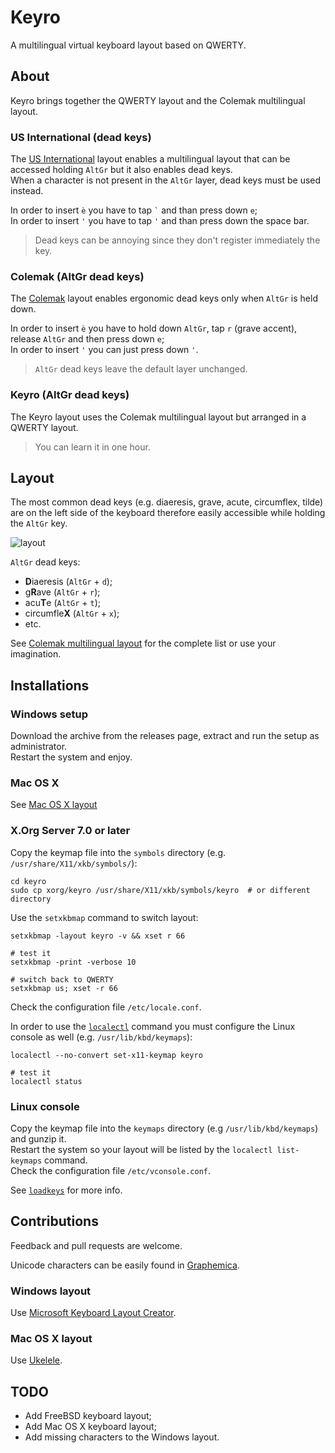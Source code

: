 # Keyro

A multilingual virtual keyboard layout based on QWERTY.

## About

Keyro brings together the QWERTY layout and the Colemak multilingual layout.

### US International (dead keys)

The [US International](https://en.wikipedia.org/wiki/QWERTY#US-International) layout enables a multilingual layout that can be accessed holding `AltGr` but it also enables dead keys.  
When a character is not present in the `AltGr` layer, dead keys must be used instead.

In order to insert `è` you have to tap `` ` `` and than press down `e`;  
In order to insert `'` you have to tap `'` and than press down the space bar.

> Dead keys can be annoying since they don't register immediately the key.

### Colemak (AltGr dead keys)

The [Colemak](https://en.wikipedia.org/wiki/Colemak) layout enables ergonomic dead keys only when `AltGr` is held down.

In order to insert `è` you have to hold down `AltGr`, tap `r` (grave accent), release `AltGr` and then press down `e`;  
In order to insert `'` you can just press down `'`.

> `AltGr` dead keys leave the default layer unchanged.

### Keyro (AltGr dead keys)

The Keyro layout uses the Colemak multilingual layout but arranged in a QWERTY layout.  

> You can learn it in one hour.

## Layout

The most common dead keys (e.g. diaeresis, grave, acute, circumflex, tilde) are on the left side of the keyboard therefore easily accessible while holding the `AltGr` key.

![layout](https://github.com/i5ar/keyro/blob/master/layout/keyboard-layout.jpg "Layout")

`AltGr` dead keys:

- **D**iaeresis (`AltGr` + `d`);
- g**R**ave (`AltGr` + `r`);
- acu**T**e (`AltGr` + `t`);
- circumfle**X** (`AltGr` + `x`);
- etc.

See [Colemak multilingual layout](https://colemak.com/Multilingual) for the complete list or use your imagination.


## Installations

### Windows setup

Download the archive from the releases page, extract and run the setup as administrator.  
Restart the system and enjoy.

### Mac OS X

See [Mac OS X layout](#mac-os-x-layout)

### X.Org Server 7.0 or later

Copy the keymap file into the `symbols` directory (e.g. `/usr/share/X11/xkb/symbols/`):

```
cd keyro
sudo cp xorg/keyro /usr/share/X11/xkb/symbols/keyro  # or different directory

```

Use the `setxkbmap` command to switch layout:

```
setxkbmap -layout keyro -v && xset r 66

# test it
setxkbmap -print -verbose 10

# switch back to QWERTY
setxkbmap us; xset -r 66

```

Check the configuration file `/etc/locale.conf`.

In order to use the [`localectl`](https://docs.fedoraproject.org/f26/system-administrators-guide/basic-system-configuration/System_Locale_and_Keyboard_Configuration.html) command you must configure the Linux console as well (e.g. `/usr/lib/kbd/keymaps`):

```
localectl --no-convert set-x11-keymap keyro

# test it
localectl status

```

### Linux console

Copy the keymap file into the `keymaps` directory (e.g `/usr/lib/kbd/keymaps`) and gunzip it.  
Restart the system so your layout will be listed by the `localectl list-keymaps` command.  
Check the configuration file `/etc/vconsole.conf`.

See [`loadkeys`](https://wiki.archlinux.org/index.php/Keyboard_configuration_in_console) for more info.


## Contributions

Feedback and pull requests are welcome.

Unicode characters can be easily found in [Graphemica](http://graphemica.com).

### Windows layout

Use [Microsoft Keyboard Layout Creator](https://www.microsoft.com/en-us/download/details.aspx?id=22339).

### Mac OS X layout

Use [Ukelele](http://scripts.sil.org/cms/scripts/page.php?site_id=nrsi&id=ukelele).

## TODO

- Add FreeBSD keyboard layout;
- Add Mac OS X keyboard layout;
- Add missing characters to the Windows layout.
